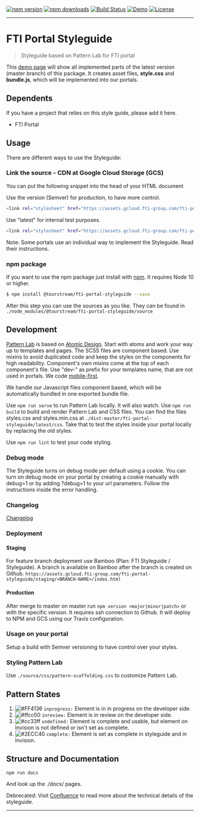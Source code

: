 [![npm version][npm-version-image]][npm-version-url]
[![npm downloads][npm-downloads-image]][npm-downloads-url]
[![Build Status][travis-image]][travis-url]
[![Demo][demo-image]][demo-url]
[![License][license-image]][license-url]
***

# FTI Portal Styleguide

> Styleguide based on Pattern Lab for FTI portal

This [demo page][demo-url] will show all implemented parts of the latest version (master branch) of this package.
It creates asset files, **style.css** and **bundle.js**, which will be implemented into our portals.

## Dependents

If you have a project that relies on this style guide, please add it here.
- FTI Portal

## Usage

There are different ways to use the Styleguide:

### Link the source - CDN at Google Cloud Storage (GCS)

You can put the following snippet into the head of your HTML document

Use the version (Semver) for production, to have more control.
```sh
<link rel="stylesheet" href="https://assets.gcloud.fti-group.com/fti-portal-styleguide/<VERSION>/css/style.css">
```
Use "latest" for internal test purposes.
```sh
<link rel="stylesheet" href="https://assets.gcloud.fti-group.com/fti-portal-styleguide/latest/css/style.css">
```
Note: Some portals use an individual way to implement the Styleguide. Read their instructions.

### npm package

If you want to use the npm package just install with [npm](https://www.npmjs.com/). It requires Node 10 or higher.

```sh
$ npm install @tourstream/fti-portal-styleguide --save
```

After this step you can use the sources as you like. They can be found in `./node_modules/@tourstream/fti-portal-styleguide/source`

## Development

[Pattern Lab](https://patternlab.io/) is based on [Atomic Design](http://bradfrost.com/blog/post/atomic-web-design/). Start with atoms and work your way up to templates and pages.
The SCSS files are component based.
Use mixins to avoid duplicated code and keep the styles on the components for high readability.
Component's own mixins come at the top of each component's file.
Use "dev-" as prefix for your templates name, that are not used in portals.
We code [mobile-first](https://zellwk.com/blog/how-to-write-mobile-first-css/).

We handle our Javascript files component based, which will be automatically bundled in one exported bundle file.

Use `npm run serve` to run Pattern Lab locally. It will also watch.
Use `npm run build` to build and render Pattern Lab and CSS files. You can find the files styles.css and styles.min.css  at `./dist-master/fti-portal-styleguide/latest/css`.
Take that to test the styles inside your portal locally by replacing the old styles.

Use `npm run lint` to test your code styling.

### Debug mode
The Styleguide turns on debug mode per default using a cookie.
You can turn on debug mode on your portal by creating a cookie manually with debug=1 or by adding ?debug=1 to your url parameters.
Follow the instructions inside the error handling.

### Changelog
[Changelog](https://github.com/tourstream/fti-portal-styleguide/blob/master/CHANGELOG.md)

### Deployment
#### Staging
For feature branch deployment use Bamboo (Plan: FTI Styleguide / Styleguide).
A branch is available on Bamboo after the branch is created on Github.
`https://assets.gcloud.fti-group.com/fti-portal-styleguide/staging/<BRANCH-NAME>/index.html`

#### Production
After merge to master on master run `npm version <major|minor|patch>` or with the specific version.
It requires ssh connection to Github. It will deploy to NPM and GCS using our Travis configuration.

### Usage on your portal
Setup a build with Semver versioning to have control over your styles.

### Styling Pattern Lab
Use `./source/css/pattern-scaffolding.css` to customize Pattern Lab.

## Pattern States

1. ![#FF4136](https://placehold.it/15/ff4136/000000?text=+) `inprogress:` Element is in in progress on the developer side.
2. ![#ffcc00](https://placehold.it/15/ffccoo/000000?text=+) `inreview:` Element is in review on the developer side.
3. ![#cc33ff](https://placehold.it/15/cc33ff/000000?text=+) `undefined:` Element is complete and usable, but element on Invision is not defined or isn't set as complete.
4. ![#2ECC40](https://placehold.it/15/2ecc40/000000?text=+) `complete:` Element is set as complete in styleguide and in Invision.

## Structure and Documentation

```
npm run docs
```
And look up the ./docs/ pages.

Debrecated: Visit [Confluence](https://confluence.fti-group.com/display/PORTALS/Styleguide?src=contextnavpagetreemode) to read more about the technical details of the styleguide.

***

[npm-version-image]: https://img.shields.io/npm/v/%40tourstream%2Ffti-portal-styleguide.svg?style=flat-square
[npm-version-url]: https://www.npmjs.com/package/@tourstream/fti-portal-styleguide
[npm-downloads-image]: https://img.shields.io/npm/dm/%40tourstream%2Ffti-portal-styleguide.svg?style=flat-square
[npm-downloads-url]: https://www.npmjs.com/package/@tourstream/fti-portal-styleguide

[travis-image]: https://img.shields.io/travis/tourstream/fti-portal-styleguide.svg?style=flat-square
[travis-url]: https://travis-ci.org/tourstream/fti-portal-styleguide

[demo-image]: https://img.shields.io/badge/Demo-latest-%230099cc.svg?style=flat-square
[demo-url]: https://assets.gcloud.fti-group.com/fti-portal-styleguide/latest/index.html

[license-image]: https://img.shields.io/github/license/tourstream/fti-portal-styleguide.svg?style=flat-square
[license-url]: https://github.com/tourstream/fti-portal-styleguide/blob/master/LICENSE
